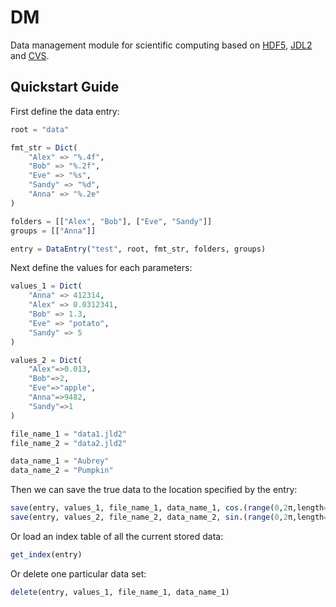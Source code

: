 # DM

Data management module for scientific computing based on [HDF5](https://github.com/JuliaIO/HDF5.jl), [JDL2](https://github.com/JuliaIO/JLD2.jl) and [CVS](https://github.com/JuliaData/CSV.jl).

## Quickstart Guide
First define the data entry:
```julia
root = "data"

fmt_str = Dict(
    "Alex" => "%.4f",
    "Bob" => "%.2f",
    "Eve" => "%s",
    "Sandy" => "%d",
    "Anna" => "%.2e"
)

folders = [["Alex", "Bob"], ["Eve", "Sandy"]]
groups = [["Anna"]]

entry = DataEntry("test", root, fmt_str, folders, groups)
```
Next define the values for each parameters:
```julia
values_1 = Dict(
    "Anna" => 412314,
    "Alex" => 0.0312341,
    "Bob" => 1.3,
    "Eve" => "potato",
    "Sandy" => 5
)

values_2 = Dict(
    "Alex"=>0.013,
    "Bob"=>2,
    "Eve"=>"apple",
    "Anna"=>9482,
    "Sandy"=>1
)

file_name_1 = "data1.jld2"
file_name_2 = "data2.jld2"

data_name_1 = "Aubrey"
data_name_2 = "Pumpkin"
```
Then we can save the true data to the location specified by the entry:
```julia
save(entry, values_1, file_name_1, data_name_1, cos.(range(0,2π,length=50)))
save(entry, values_2, file_name_2, data_name_2, sin.(range(0,2π,length=50)))
```
Or load an index table of all the current stored data: 
```julia
get_index(entry)
```
Or delete one particular data set:
```julia
delete(entry, values_1, file_name_1, data_name_1)
```